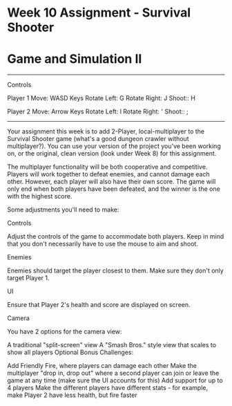 # Week 10 Assignment - Survival Shooter
# Game and Simulation II

----

Controls

Player 1
Move: WASD Keys
Rotate Left: G
Rotate Right: J
Shoot:: H

Player 2
Move: Arrow Keys
Rotate Left: l
Rotate Right: '
Shoot:: ;

----

Your assignment this week is to add 2-Player, local-multiplayer to the Survival Shooter game (what's a good dungeon crawler without multiplayer?). You can use your version of the project you've been working on, or the original, clean version (look under Week 8) for this assignment.

The multiplayer functionality will be both cooperative and competitive. Players will work together to defeat enemies, and cannot damage each other. However, each player will also have their own score. The game will only end when both players have been defeated, and the winner is the one with the highest score.

Some adjustments you'll need to make:

Controls

Adjust the controls of the game to accommodate both players. Keep in mind that you don't necessarily have to use the mouse to aim and shoot.

Enemies

Enemies should target the player closest to them. Make sure they don't only target Player 1.

UI

Ensure that Player 2's health and score are displayed on screen.

Camera

You have 2 options for the camera view:

A traditional "split-screen" view
A "Smash Bros." style view that scales to show all players
Optional Bonus Challenges:

Add Friendly Fire, where players can damage each other
Make the multiplayer "drop in, drop out" where a second player can join or leave the game at any time (make sure the UI accounts for this)
Add support for up to 4 players
Make the different players have different stats - for example, make Player 2 have less health, but fire faster